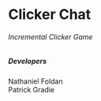 # Clicker Chat

<h6>Incremental Clicker Game</h6>

<h5>Developers</h5>
Nathaniel Foldan</br>
Patrick Gradie</br>
